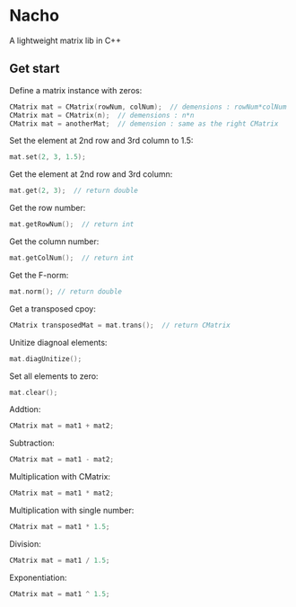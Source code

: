 # Nacho
A lightweight matrix lib in C++
## Get start
Define a matrix instance with zeros:
```cpp
CMatrix mat = CMatrix(rowNum, colNum);  // demensions : rowNum*colNum
CMatrix mat = CMatrix(n);  // demensions : n*n
CMatrix mat = anotherMat;  // demension : same as the right CMatrix
```
Set the element at 2nd row and 3rd column to 1.5:
```cpp
mat.set(2, 3, 1.5); 
```
Get the element at 2nd row and 3rd column:
```cpp
mat.get(2, 3);  // return double
```
Get the row number:
```cpp
mat.getRowNum();  // return int
```
Get the column number:
```cpp
mat.getColNum();  // return int
```
Get the F-norm:
```cpp
mat.norm(); // return double
```
Get a transposed cpoy:
```cpp
CMatrix transposedMat = mat.trans();  // return CMatrix
```
Unitize diagnoal elements:
```cpp
mat.diagUnitize(); 
```
Set all elements to zero:
```cpp
mat.clear(); 
```
Addtion:
```cpp
CMatrix mat = mat1 + mat2;
```
Subtraction:
```cpp
CMatrix mat = mat1 - mat2;
```
Multiplication with CMatrix:
```cpp
CMatrix mat = mat1 * mat2;
```
Multiplication with single number:
```cpp
CMatrix mat = mat1 * 1.5;
```
Division:
```cpp
CMatrix mat = mat1 / 1.5;
```
Exponentiation:
```cpp
CMatrix mat = mat1 ^ 1.5;
```
